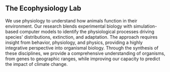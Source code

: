 ## The Ecophysiology Lab

We use physiology to understand how animals function in their environment. Our research blends experimental biology with simulation-based computer models to identify the physiological processes driving species' distributions, extinction, and adaptation. The approach requires insight from behavior, physiology, and physics, providing a highly integrative perspective into organismal biology. Through the synthesis of these disciplines, we provide a comprehensive understanding of organisms, from genes to geographic ranges, while improving our capacity to predict the impact of climate change.

<!--
**ecophysiology/ecophysiology** is a ✨ _special_ ✨ repository because its `README.md` (this file) appears on your GitHub profile.

Here are some ideas to get you started:

- 🔭 I’m currently working on ...
- 🌱 I’m currently learning ...
- 👯 I’m looking to collaborate on ...
- 🤔 I’m looking for help with ...
- 💬 Ask me about ...
- 📫 How to reach me: ...
- 😄 Pronouns: ...
- ⚡ Fun fact: ...
-->
